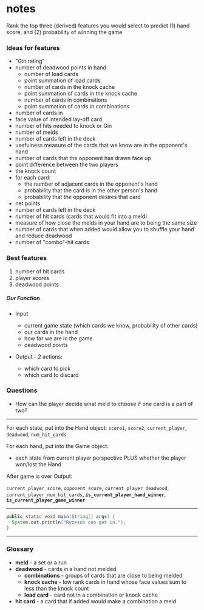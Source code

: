 # notes

Rank the top three (derived) features you would select to predict (1) hand score, and (2) probability of winning the game



### Ideas for features
 - "Gin rating"
 - number of deadwood points in hand
    - number of load cards
    - point summation of load cards
    - number of cards in the knock cache
    - point summation of cards in the knock cache
    - number of cards in combinations
    - point summation of cards in combinations
 - number of cards in
 - face value of intended lay-off card
 - number of hits needed to knock or Gin
 - number of melds
 - number of cards left in the deck
 - usefulness measure of the cards that we know are in the opponent's hand
 - number of cards that the opponent has drawn face up
 - point difference between the two players
 - the knock count
 - for each card:
   - the number of adjacent cards in the opponent's hand
   - probability that the card is in the other person's hand
   - probability that the opponent desires that card
 - net points
 - number of cards left in the deck
 - number of hit cards (cards that would fit into a meld)
 - measure of how close the melds in your hand are to being the same size
 - number of cards that when added would allow you to shuffle your hand and reduce deadwood
 - number of "combo"-hit cards




### Best features

1. number of hit cards
2. player scores
3. deadwood points


##### Our Function

 - Input
   - current game state (which cards we know, probability of other cards)
   - our cards in the hand
   - how far we are in the game
   - deadwood points

 - Output - 2 actions:
   - which card to pick
   - which card to discard



### Questions
 - How can the player decide what meld to choose if one card is a part of two?

---

For each state, put into the Hand object:
`score1`, `score2`, `current_player`, `deadwood`, `num_hit_cards`

For each hand, put into the Game object:
 - each state from current player perspective PLUS whether the player won/lost the Hand

After game is over Output:

`current_player_score`, `opponent_score`, `current_player_deadwood`, `current_player_num_hit_cards`, **`is_current_player_hand_winner`**, **`is_current_player_game_winner`**





---




 ```java
 public static void main(String[] args) {
   System.out.println("Ryzeson can get in.");
 }
 ```


___
### Glossary
 - **meld** - a set or a run
 - **deadwood** - cards in a hand not melded
    - **combinations** - groups of cards that are close to being melded
    - **knock cache** - low rank cards in hand whose face values sum to less than the knock count
    - **load card** - card not in a combination or knock cache
 - **hit card** - a card that if added would make a combination a meld
